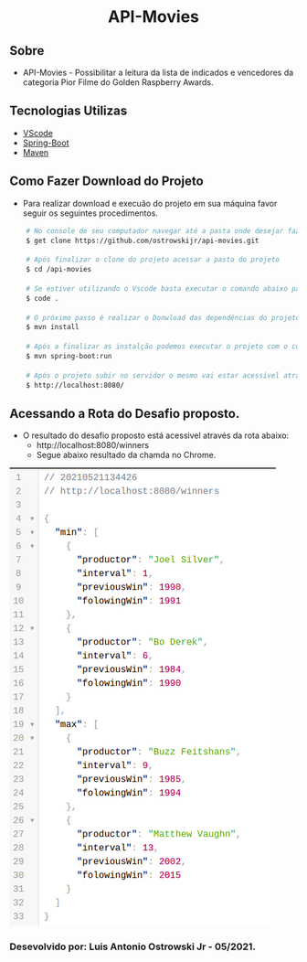 <div>
    <h1 align="center">API-Movies</h1>
</div>

## Sobre

- API-Movies - Possibilitar a leitura da lista de indicados e vencedores da
categoria Pior Filme do Golden Raspberry Awards.

## Tecnologias Utilizas
- [VScode](https://code.visualstudio.com/)
- [Spring-Boot](https://spring.io/projects/spring-boot)
- [Maven](https://maven.apache.org/)

## Como Fazer Download do Projeto
- Para realizar download e execuão do projeto em sua máquina favor seguir os seguintes procedimentos.
```bash
    # No console de seu computador navegar até a pasta onde desejar fazer o download do projeto e executar o comando abaixo:
    $ get clone https://github.com/ostrowskijr/api-movies.git

    # Após finalizar o clone do projeto acessar a pasta do projeto
    $ cd /api-movies

    # Se estiver utilizando o Vscode basta executar o comando abaixo para abrir o projeto na IDE.
    $ code .

    # O próximo passo é realizar o Donwload das dependências do projeto do repositório maven.
    $ mvn install

    # Após a finalizar as instalção podemos executar o projeto com o comando abaixo no terminal.
    $ mvn spring-boot:run

    # Após o projeto subir no servidor o mesmo vai estar acessivel através da url abaixo:
    $ http://localhost:8080/
```

## Acessando a Rota do Desafio proposto.
- O resultado do desafio proposto está acessivel através da rota abaixo:
    - http://localhost:8080/winners
    - Segue abaixo resultado da chamda no Chrome.
<div>
    <img src="src/main/resources/img/json.png">
</div>

### Desevolvido por: Luis Antonio Ostrowski Jr - 05/2021.